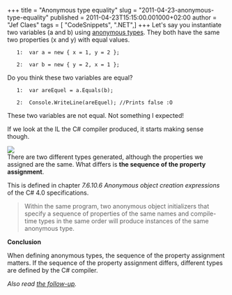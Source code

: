+++
title = "Anonymous type equality"
slug = "2011-04-23-anonymous-type-equality"
published = 2011-04-23T15:15:00.001000+02:00
author = "Jef Claes"
tags = [ "CodeSnippets", ".NET",]
+++
Let's say you instantiate two variables (a and b) using [anonymous
types](http://msdn.microsoft.com/en-us/library/bb397696.aspx). They both
have the same two properties (x and y) with equal values.  
  

       1:  var a = new { x = 1, y = 2 };

       2:  var b = new { y = 2, x = 1 };

  
Do you think these two variables are equal?  
  

       1:  var areEquel = a.Equals(b);

       2:  Console.WriteLine(areEquel); //Prints false :O

  
These two variables are not equal. Not something I expected!  
  
If we look at the IL the C\# compiler produced, it starts making sense
though.  
  
[![](../images/thumbnails/2011-04-23-anonymous-type-equality-AnonymousTypeEquality.PNG)](../images/2011-04-23-anonymous-type-equality-AnonymousTypeEquality.PNG)  
There are two different types generated, although the properties we
assigned are the same. What differs is **the sequence of the property
assignment**.  
  
This is defined in chapter *7.6.10.6 Anonymous object creation
expressions* of the C\# 4.0 specifications.  

> Within the same program, two anonymous object initializers that
> specify a sequence of properties of the same names and compile-time
> types in the same order will produce instances of the same anonymous
> type.

  
**Conclusion**  
  
When defining anonymous types, the sequence of the property assignment
matters. If the sequence of the property assignment differs, different
types are defined by the C\# compiler.  
  
<span style="font-style:italic;">Also read [the
follow-up](http://jclaes.blogspot.com/2011/04/anonymous-type-equality-follow-up.html).</span>
